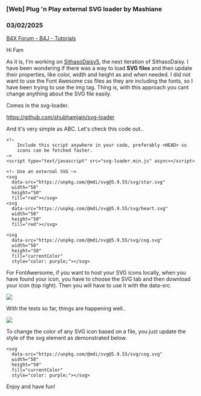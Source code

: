 ### [Web] Plug 'n Play external SVG loader by Mashiane
### 03/02/2025
[B4X Forum - B4J - Tutorials](https://www.b4x.com/android/forum/threads/165916/)

Hi Fam  
  
As it is, I'm working on [SithasoDaisy5](https://www.b4x.com/android/forum/threads/web-sithasodaisy5-beta-create-websites-webapps-with-the-power-of-the-abstract-designer-opensource.165095/#content), the next iteration of SithasoDaisy. I have been wondering if there was a way to load **SVG files** and then update their properties, like color, width and height as and when needed. I did not want to use the Font Awesome css files as they are including the fonts, so I have been trying to use the img tag. Thing is, with this approach you cant change anything about the SVG file easily.  
  
Comes in the svg-loader.  
  
<https://github.com/shubhamjain/svg-loader>  
  
And it's very simple as ABC. Let's check this code out..  
  

```B4X
<!–  
    Include this script anywhere in your code, preferably <HEAD> so  
    icons can be fetched faster.  
–>  
<script type="text/javascript" src="svg-loader.min.js" async></script>  
  
<!– Use an external SVG –>  
<svg  
  data-src="https://unpkg.com/@mdi/svg@5.9.55/svg/star.svg"  
  width="50"  
  height="50"  
  fill="red"></svg>  
<svg  
  data-src="https://unpkg.com/@mdi/svg@5.9.55/svg/heart.svg"  
  width="50"  
  height="50"  
  fill="red"></svg>  
  
<svg  
  data-src="https://unpkg.com/@mdi/svg@5.9.55/svg/cog.svg"  
  width="50"  
  height="50"  
  fill="currentColor"  
  style="color: purple;"></svg>
```

  
  
For FontAwersome, if you want to host your SVG icons locally, when you have found your icon, you have to choose the SVG tab and then download your icon (top right). Then you will have to use it with the data-src.  
  
![](https://www.b4x.com/android/forum/attachments/162195)  
  
With the tests so far, things are happening well..  
  
![](https://www.b4x.com/android/forum/attachments/162196)  
  
To change the color of any SVG icon based on a file, you just update the style of the svg element as demonstrated below.  
  

```B4X
<svg  
  data-src="https://unpkg.com/@mdi/svg@5.9.55/svg/cog.svg"  
  width="50"  
  height="50"  
  fill="currentColor"  
  style="color: purple;"></svg>
```

  
  
  
Enjoy and have fun!